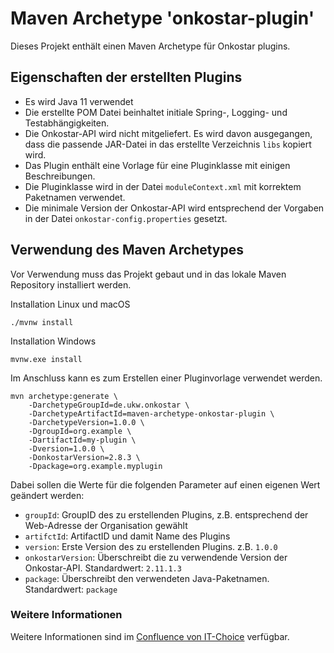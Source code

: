 # Maven Archetype 'onkostar-plugin'

Dieses Projekt enthält einen Maven Archetype für Onkostar plugins.

## Eigenschaften der erstellten Plugins

* Es wird Java 11 verwendet
* Die erstellte POM Datei beinhaltet initiale Spring-, Logging- und Testabhängigkeiten.
* Die Onkostar-API wird nicht mitgeliefert.
  Es wird davon ausgegangen, dass die passende JAR-Datei in das erstellte Verzeichnis `libs` kopiert wird. 
* Das Plugin enthält eine Vorlage für eine Pluginklasse mit einigen Beschreibungen.
* Die Pluginklasse wird in der Datei `moduleContext.xml` mit korrektem Paketnamen verwendet.
* Die minimale Version der Onkostar-API wird entsprechend der Vorgaben in der Datei `onkostar-config.properties` gesetzt.

## Verwendung des Maven Archetypes

Vor Verwendung muss das Projekt gebaut und in das lokale Maven Repository installiert werden.

Installation Linux und macOS

```
./mvnw install
```

Installation Windows

```
mvnw.exe install
```

Im Anschluss kann es zum Erstellen einer Pluginvorlage verwendet werden.

```
mvn archetype:generate \
    -DarchetypeGroupId=de.ukw.onkostar \
    -DarchetypeArtifactId=maven-archetype-onkostar-plugin \
    -DarchetypeVersion=1.0.0 \
    -DgroupId=org.example \
    -DartifactId=my-plugin \
    -Dversion=1.0.0 \
    -DonkostarVersion=2.8.3 \
    -Dpackage=org.example.myplugin
```

Dabei sollen die Werte für die folgenden Parameter auf einen eigenen Wert geändert werden:

* `groupId`: GroupID des zu erstellenden Plugins, z.B. entsprechend der Web-Adresse der Organisation gewählt
* `artifctId`: ArtifactID und damit Name des Plugins
* `version`: Erste Version des zu erstellenden Plugins. z.B. `1.0.0`
* `onkostarVersion`: Überschreibt die zu verwendende Version der Onkostar-API. Standardwert: `2.11.1.3` 
* `package`: Überschreibt den verwendeten Java-Paketnamen. Standardwert: `package`

### Weitere Informationen

Weitere Informationen sind im [Confluence von IT-Choice](https://confluence.it-choice.de/display/KBOSTARAPI/Erstellen+eines+Onkostar-Plugins+mit+Maven) verfügbar.